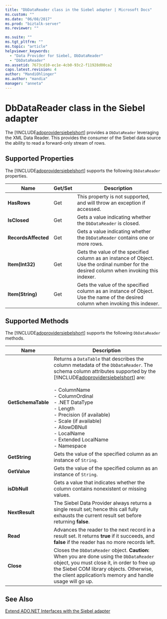 ```yaml
---
title: "DbDataReader class in the Siebel adapter | Microsoft Docs"
ms.custom: ""
ms.date: "06/08/2017"
ms.prod: "biztalk-server"
ms.reviewer: ""

ms.suite: ""
ms.tgt_pltfrm: ""
ms.topic: "article"
helpviewer_keywords: 
  - "Data Provider for Siebel, DbDataReader"
  - "DbDataReader"
ms.assetid: 7673cd10-ec1e-4cb0-93c2-f11928d00ca2
caps.latest.revision: 4
author: "MandiOhlinger"
ms.author: "mandia"
manager: "anneta"
---
```

# DbDataReader class in the Siebel adapter
The [!INCLUDE[adoprovidersiebelshort](../../includes/adoprovidersiebelshort-md.md)] provides a `DbDataReader` leveraging the XML Data Reader. This provides the consumer of the Siebel data source the ability to read a forward-only stream of rows.  
  
## Supported Properties  
 The [!INCLUDE[adoprovidersiebelshort](../../includes/adoprovidersiebelshort-md.md)] supports the following `DbDataReader` properties.  
  
|Name|Get/Set|Description|  
|----------|--------------|-----------------|  
|**HasRows**|Get|This property is not supported, and will throw an exception if accessed.|  
|**IsClosed**|Get|Gets a value indicating whether the `DbDataReader` is closed.|  
|**RecordsAffected**|Get|Gets a value indicating whether the `DbDataReader` contains one or more rows.|  
|**Item(Int32)**|Get|Gets the value of the specified column as an instance of Object. Use the ordinal number for the desired column when invoking this indexer.|  
|**Item(String)**|Get|Gets the value of the specified column as an instance of Object. Use the name of the desired column when invoking this indexer.|  
  
## Supported Methods  
 The [!INCLUDE[adoprovidersiebelshort](../../includes/adoprovidersiebelshort-md.md)] supports the following `DbDataReader` methods.  
  
|Name|Description|  
|----------|-----------------|  
|**GetSchemaTable**|Returns a `DataTable` that describes the column metadata of the `DbDataReader`. The schema column attributes supported by the [!INCLUDE[adoprovidersiebelshort](../../includes/adoprovidersiebelshort-md.md)] are:<br /><br /> -   ColumnName<br />-   ColumnOrdinal<br />-   .NET DataType<br />-   Length<br />-   Precision (if available)<br />-   Scale (if available)<br />-   AllowDBNull<br />-   LocalName<br />-   Extended LocalName<br />-   Namespace|  
|**GetString**|Gets the value of the specified column as an instance of `String`.|  
|**GetValue**|Gets the value of the specified column as an instance of `String`.|  
|**isDbNull**|Gets a value that indicates whether the column contains nonexistent or missing values.|  
|**NextResult**|The Siebel Data Provider always returns a single result set; hence this call fully exhausts the current result set before returning **false**.|  
|**Read**|Advances the reader to the next record in a result set.  It returns **true** if it succeeds, and **false** if the reader has no more records left.|  
|**Close**|Closes the `DbDataReader` object. **Caution:**  When you are done using the `DbDataReader` object, you must close it, in order to free up the Siebel COM library objects. Otherwise, the client application’s memory and handle usage will go up.|  
  
## See Also  
 [Extend ADO.NET Interfaces with the Siebel adapter](../../adapters-and-accelerators/adapter-siebel/extend-ado-net-interfaces-with-the-siebel-adapter.md)